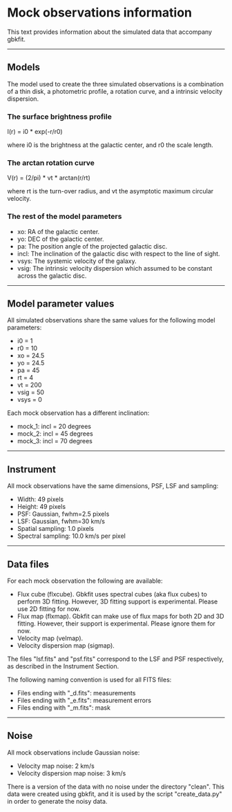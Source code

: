 
# Mock observations information

This text provides information about the simulated data that accompany gbkfit.

-------------------------------------------------------------------------------

## Models

The model used to create the three simulated observations is a combination of
a thin disk, a photometric profile, a rotation curve, and a intrinsic velocity
dispersion.

### The surface brightness profile

I(r) = i0 \* exp(-r/r0)

where i0 is the brightness at the galactic center, and r0 the scale length.

### The arctan rotation curve

V(r) = (2/pi) \* vt \* arctan(r/rt)

where rt is the turn-over radius, and vt the asymptotic maximum circular
velocity.

### The rest of the model parameters

- xo: RA of the galactic center.
- yo: DEC of the galactic center.
- pa: The position angle of the projected galactic disc.
- incl: The inclination of the galactic disc with respect to the line of sight.
- vsys: The systemic velocity of the galaxy.
- vsig: The intrinsic velocity dispersion which assumed to be constant across
        the galactic disc.

-------------------------------------------------------------------------------

## Model parameter values

All simulated observations share the same values for the following model
parameters:

- i0 = 1
- r0 = 10
- xo = 24.5
- yo = 24.5
- pa = 45
- rt = 4
- vt = 200
- vsig = 50
- vsys = 0

Each mock observation has a different inclination:

- mock_1: incl = 20 degrees
- mock_2: incl = 45 degrees
- mock_3: incl = 70 degrees

-------------------------------------------------------------------------------

## Instrument

All mock observations have the same dimensions, PSF, LSF and sampling:

- Width: 49 pixels
- Height: 49 pixels
- PSF: Gaussian, fwhm=2.5 pixels
- LSF: Gaussian, fwhm=30 km/s
- Spatial sampling: 1.0 pixels
- Spectral sampling: 10.0 km/s per pixel

-------------------------------------------------------------------------------

## Data files

For each mock observation the following are available:

- Flux cube (flxcube). Gbkfit uses spectral cubes (aka flux cubes) to perform 
3D fitting. However, 3D fitting support is experimental. Please use 2D fitting 
for now.
- Flux map (flxmap). Gbkfit can make use of flux maps for both 2D and 3D 
fitting. However, their support is experimental. Please ignore them for now.
- Velocity map (velmap).
- Velocity dispersion map (sigmap).

The files "lsf.fits" and "psf.fits" correspond to the LSF and PSF respectively, 
as described in the Instrument Section.

The following naming convention is used for all FITS files:

- Files ending with "_d.fits": measurements
- Files ending with "_e.fits": measurement errors
- Files ending with "_m.fits": mask

-------------------------------------------------------------------------------

## Noise

All mock observations include Gaussian noise:

- Velocity map noise: 2 km/s
- Velocity dispersion map noise: 3 km/s

There is a version of the data with no noise under the directory "clean". This 
data were created using gbkfit, and it is used by the script "create_data.py" 
in order to generate the noisy data.
